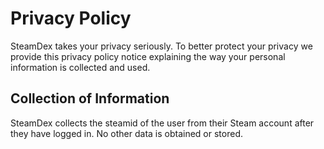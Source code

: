 # Privacy Policy

SteamDex takes your privacy seriously. To better protect your privacy we provide this privacy policy notice explaining the way your personal information is collected and used.

## Collection of Information

SteamDex collects the steamid of the user from their Steam account after they have logged in.
No other data is obtained or stored.

